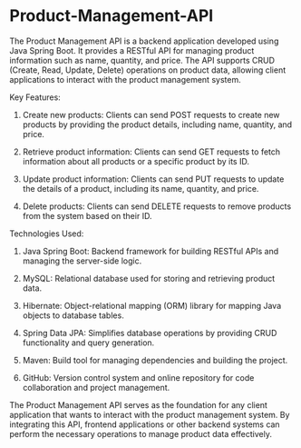 # Product-Management-API
The Product Management API is a backend application developed using Java Spring Boot. It provides a RESTful API for managing product information such as name, quantity, and price. The API supports CRUD (Create, Read, Update, Delete) operations on product data, allowing client applications to interact with the product management system.

Key Features:

1. Create new products: Clients can send POST requests to create new products by providing the product details, including name, quantity, and price.

2. Retrieve product information: Clients can send GET requests to fetch information about all products or a specific product by its ID.

3. Update product information: Clients can send PUT requests to update the details of a product, including its name, quantity, and price.

4. Delete products: Clients can send DELETE requests to remove products from the system based on their ID.


Technologies Used:

1. Java Spring Boot: Backend framework for building RESTful APIs and managing the server-side logic.

2. MySQL: Relational database used for storing and retrieving product data.

3. Hibernate: Object-relational mapping (ORM) library for mapping Java objects to database tables.

4. Spring Data JPA: Simplifies database operations by providing CRUD functionality and query generation.

5. Maven: Build tool for managing dependencies and building the project.

6. GitHub: Version control system and online repository for code collaboration and project management.

The Product Management API serves as the foundation for any client application that wants to interact with the product management system. By integrating this API, frontend applications or other backend systems can perform the necessary operations to manage product data effectively.
